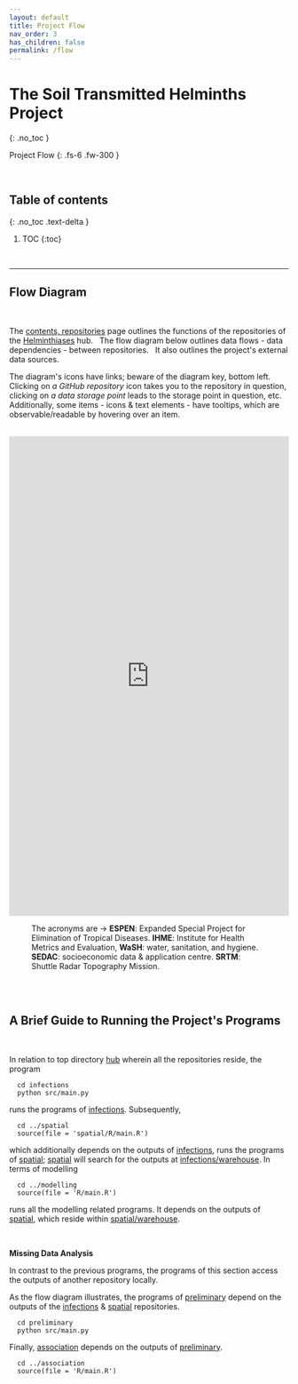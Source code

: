```yaml
---
layout: default
title: Project Flow
nav_order: 3
has_children: false
permalink: /flow
---
```


# The Soil Transmitted Helminths Project
{: .no_toc }

Project Flow
{: .fs-6 .fw-300 }

<br>

## Table of contents
{: .no_toc .text-delta }

1. TOC 
{:toc}

<br>

---

## Flow Diagram

<br>

The <a href="https://helminthiases.github.io/hub">contents, repositories</a> page outlines the functions of the repositories of
the <a href="https://github.com/helminthiases" target="_blank">Helminthiases</a> hub. &nbsp;  The flow diagram below outlines data 
flows - data dependencies - between repositories. &nbsp; It also outlines the project's external data sources.

The diagram's icons have links; beware of the diagram key, bottom left. &nbsp; Clicking on <i>a GitHub repository</i> icon takes you to 
the repository in question, clicking on <i>a data storage point</i> leads to the storage point in question, etc. &nbsp;  Additionally, 
some items - icons & text elements - have tooltips, which are observable/readable by hovering over an item.

<br>

<iframe frameborder="0" style="width:100%;height:864px;" src="https://viewer.diagrams.net/?tags=%7B%7D&highlight=FFFFFF&layers=1&nav=1&title=flow.drawio#R7V1bc9o4G%2F41zLd7AeMTp0tCSNNvNm22yU7bvekII0CNsbyynJD%2B%2BpVkyfggGwOG0C3ZnSaWZVmWnvd5D3ott%2Bzxav2OgGB5h2fQa1nGbN2yr1uWZRr2gP3iJa9xSa9rxgULgmay0qbgAf2A6kpZGqEZDDMVKcYeRUG20MW%2BD12aKQOE4JdstTn2sncNwAIWCh5c4BVLP6MZXcalA6u%2FKb%2BFaLFUdzZ7w%2FjMFLhPC4IjX97Pxz6Mz6yAakY2Hi7BDL%2FEReKx7UnLHhOMafzXaj2GHh9WNWLx2NyUnE26TKBP61ywbhP02f77Bv%2F57f3N3%2FT7y18zq233VO%2FoqxoMOGNjIw8xoUu8wD7wJpvSK%2FHAkLdrsqNNnT8wDmThd0jpq5xoEFHMipZ05cmzrMvk9Qs7MDpddfg1fe6aQ8tIjl7lUUgBoSM%2B4axg8mkF%2FNlHH6oTN8jzkstmqtrUw%2B7T4xL5cbGsZIqLCH6CY%2BxhIp7c7rEfg1%2BOA%2BAiyu%2Fa4%2F0rDrUaNRwRV2Fo9W0wsskH0%2F5z%2Fm19ZTrjL2Hb6Ss4A7KAtLKmFdfkw5%2B6iZzMdxCvIBsKVoFAD1D0nIUukBKwSOptoMD%2BkGjYCRm9uOVn4EXyXkWobIZZIN%2B%2BmoFwmSAjNeNZyBRG3hA%2FO4z81lF62chxV7LMMiXCqqz2YMo73GPEemIZivoUg0ni6zpGtokYIfKqtHTmGuoPtjQUA6jQkJjb5LF10%2F1XCMnH6XdOm5bhgSn04gYBO3yH6G00FcMQ4BBRLIFjeMh%2FekxB9tvUA%2F5TfE7BJnDaxBjB%2F9OJ%2ByH4vGyH%2BMdXRShZoKUQ8wwJRYx4%2F%2BAduef3RJhJ5vUKzWaCW1KYUXVHHlpk6gBZQOL5zMFJInHOBF2HMMbDAe%2FMar3gyqwDfkQEdhaIfksNgqgW07Uh0EuB7Cg%2F9HKd9%2BBcdINj1198kigzN0XsiKN5jn16A1bI45P8DswBBbJUMqVpJpjnDw%2FXrTKuL0G9vIDhhxFrGk99pZFTcmF1i3KhynbgE3aYwpieYkqwYhUoBvj85kHgsYkXo2v1PD62U8L%2BWvC%2FAoLZxK1WfFitHlgxjXPlT0P%2Bi8kGJHPgwgJRhU%2BQuks5fSmIJXTFy1%2BWiEI%2BY%2FyiFwaOKhTlGWwufnj%2FuIiK0etesf%2BNjmGwMR0bnZ7Nf7W6rPZYnDBFsZUrHWpLRRP5msOShvvianZe04iZK7MGubrs%2F6KQPEVTSHzIhqeDXI55Ng3vxR%2FXIEDlIrFV3POiXCrz9WQnJ6hZ8WtCsMxhVqyGRbGy%2Bx2NYNm9wxV1iRTZRSnitjgfIS4EmHDrlz1lojt%2BBkKW%2FWaKB0%2FzdFwPC%2FxYd7%2BdyLxB6Fi9HCcPHEeVbGNlq7M7L9eFj1MKn%2F%2BF7A9utxHvNabbHBdL%2B7fAtnJG2e2ZB5cD0VbKBWEQ%2B3hztOYVrwJIEHtYSDZN3m%2BKstDIEL0WhnGhcvPMg%2BFUBut6MGuOIJsHrG3kAathO1MDV%2FN4YO0WwKq1YY0rDmEYMAclLMKWmxUGXXJSxBENIm4Z43m%2BiVHevCi6PylPWaIr5%2Bek0biHn5yFdsPAbdaZht5U1FD4rPSv88LgQj%2BW5TJxmGJK8SolDoUrlDxQPrRKGP4QQiYeQus21hKHQ13EvtmxsnI0dHKt1PUSLWd7W3s7inVFUBcXiCWMIy0jIb1%2FIqxOtEOBSSZVxiBYixlRp5VcXqmGWM%2FituLyguAxUqM5SdlmcciirfhJ%2BFSopoesaspKd0rQBqXS2BAR52fdsotMrAlzWEY5XA9k4v7RYDC6wEAHA7NvnwoDZTGjkQDG5OF%2B8qHFo%2FGRTwmCYSsdsZdaGWJhzSOXI8mfY7KS%2FrzBHHgXhqGwVTgMJmtKgEuFgWkw4qYIeBv%2FZQ4BZf4At0SZHZi6%2B8PjLSf0dWwdcpebXc3mqtOqE6UapIa6GKU6H2BVq%2FdsxNRUMSadtueP9DGp2udVZ4iwGY4VLNNAHENXS0zQD9YEUMq%2FAeD2DTtnSDIlovF8TEfnOJvG7iFuTUiqDNKPzCT7CfE7vOD3DfHbs43Tore4%2FKddQ3KKAVXl4Oy2WFjS%2FFCj8%2FO%2Bf43Qz5j93Nxs92%2BycALTEHsRhSPiKvzw0s1RN4cuqwin4YT%2Fp8N5SlZyiMw58hr0VM9FHnqlOLPtbHDR7g4KKBtqFHx%2BqWgfI0%2F%2FDGbR1l%2BgbWAqY9pW7ZWlqqXUUs67AC8%2FabWB5wyywGPIOxbw9ue2vnEhnyNiwHZyC9CD3huTj0qIuEz4USa8O8wKvamxaU474Y4upHA%2BE977ySc8b16YpqVxwhqa8jIjgLlSsc0ebsyB%2BMySUp7tN%2BItWjcvLy88J2MZTTsuXrGCJfRWyKdLBELuTN3oGtrPrjCdSrui0QVStbj4xgkryTptkxkrx9FKThazVpGkjpfGUgbixMk%2FCMGFVvaEb3Uo4ALfN4VvPu5Vc73%2FOFlYJXZWcU211R3%2FxkrYr2nkeQyT3fHv%2BdXQ6zi%2BhXyxXK9N1RLNdMfxX%2FG%2Fv%2FNmVUvxvwKvJHJpREQMrfEgf26p%2FQwjWQsPhKG81xHROBxkybTr1FL%2FdnPqvw6wJv9EiGERikUkD5flAerBlUsInLFW0DzJJSyEeR9FEkC%2BWpwMAHX94FHaZ8SBL8PDItbrQ%2FqCyVOYi92WyFuvkrAveD8a3lWYI413pxG872A86EXAuObZTMw%2BECsFcW7KDC4IhBKONbmVjSt2kcTxmGOxw1cU%2BF8uJnEqgzxVs8UpwzaEm4wZPxKIddmzh0pUQO3WAoCIuuoZEASmHlRik5HMbeOxy5PWfYbK3pXZeRmzTll8CLMz8QrQDTPz2KP4HSHRls3v3c70sK79V%2FKeRveXp5PjUUivm%2FM%2F%2BpplS5Xam3GZj%2BqAlHCIWlq8Q%2FHyZF2hlKbcyAfea4i2eObb8H6YNzOwfnk0n0Y5dnOetaVDtmG%2FiXastA7XARtFIHM0JXL3sw4PxTuUXdmJxEtgb19g%2Fyawtw0d7Jtxghog9HRqSUyvNSk9lXYyJzz8ZKxAcNaJWiXOUv%2BXF4zTOUiOVhjM8xCGLHe%2F9ynzBoAEY3oxYP8gVAbROp8ke9MqCUhaT8mB6hpSPWOjppSLkImIPMPXvKgkmbBokwab7uAW8Tl2nuNFfFLiYxeXzM9GfIys4QQyto8mJsYcZXGavyHjZdxwhvDIo4nfzCyjMAZtqnkpEeouOayWOLIX0%2F%2BIWFXpHCqD0TpjqjfuCfQQI0YgHgH5zzCkaKHsEhl%2FhT4kbGpDNjt1SZ8DGXDbZCVeLWS%2F%2BVY2rHSho%2FuRsIHSPQkpDDjRY97GFPl4FSsANighX7EKqQwIe3ghDnK3YGNpfIJzYR5RnEhUImtxwzNIAfJqCs3FcTih0HQ1QtPQisnhQnNVC481JaVSMBqGcHX%2BxQXCjUJ4cBYQzgTvD8qi0La0XxDGqjZALpkUb5hJ0VO2SZKt2K%2B7d8JRI%2FEJTx4IY007e4L4hPsvXUC8IxmrDFeVYz20zwLEGSP3IBhrW9oTyMYFyOcKZGeYzWuzHF0q8ZtntlnFzLb0jjX1X4dLtsk8NDU92SWs0dR0SzP5%2B2SmV726vh1GyWjXhpE5MHMvVlpDjXmqe6m9wZR0GZ%2Bt4j0YBtDnW1IFHu%2BCXO7GbqjOtUGA2rLg65er4OP3O%2Bfu2n398HjXrrcsnnGwJusAiPm3jIcAurFTd0%2Bw7HzsY8WO1yTm23Ti2ge48FhFcfkjwYH0Aa9RCGOa3k6%2BZrUpfNlO78Tb6TW%2BQc5e2%2BkdjwmsfJ6NqdsarbGd9Q5QKTV2xb0ogp0VQT%2BrBuyuzrszzZ5u%2Fo%2F3QprV0Pvul8mummxHjepRprr8bfTMZkVuMmib3Yhs1xX7lRU2KHrBxJu5TPF2MFm0yjYrykdaP%2FOrhMaGzyU57XcgEIHdK9sIhVKpdMayvVDppkmxZcqU08P8MPvn3ND5HPcPPYrm7OW3FXVsZrIccV%2FRXVYqJMLZYPgZ2CiJ4rHwtpx9vtwmB68ocoeIK4lXRNL5UyXCGr%2BV5%2BtkuInOHz4M9ziIVNq4cQ39kC8i6GgkLH2kKkqRo9SJ3Bl4RmEHzqJNKQ%2FvMNuRVzyQUU74wu2FURpgFL5dlyZf4NdllPe3d5OfnUo%2Bg4fbfFbd3sThejiaddByBTsvIFwymFLsS%2FrgMZHp0631xaI3f97B73frGrHhXN5dSBFlpnAS%2B7iFwGMwtIw7Bi3Ewy4G8IVxxW311GrgFiaqfhXvwkRnx0SGfWrbpqav2CtuT0R4mgT0dw83l9zh8E81Hbof9ea7Ta3UV5tSH3Eq%2B27TMfex3nd76rq4VTO7%2FWNPXRkv2P6xJxVGOvrHnsr06MPkejSu5vQQzoDbcREMkd9h6jFaTRGQnC7tQVbqqZf%2FbxbBS%2FvZiQPjEc9erpmUkaF62S%2FjtwfsIgxdzHOaeBrd5k2fJLF6tPlMDFcAYxHb4MlLIhGJ1%2F4wehi1NJnXE0CE9vg4ZcPzHKdzP7yGFK42d4r1yfvMGxGqTmlSNjckOPTrvdzQrd664%2FIZhe0aqfHA%2BK6ssEPcy8ht76h2tGv%2BawoHqDH7omTOW8moj2bVUDLDt1Yynx7vdBy%2FjCj1uDH%2FCcxEOvYjDuK30HhvxNvLgm5%2F4w38Xq2lIA6DEHcW4dzt%2BCAEnQV%2B5t2LGxH7LMW3axN%2BszZNbtVeqRsdFs7Y8t7ChcX%2F0yzuaPZKfXsWL37T6c1p%2FSzpGa4RTX2Hlh0ln6Flf28UDT%2FY%2BSO0hb3I81hNUH3Il2gPVCcqJXG7OnHqqhMpKUbHSJSVWtaXbs%2B%2Bn9R51V6A5%2FMQHvqxm5Jx7Bbk5mLsbJUmMyVLG8mqIU2JVsp9gIpdkFJyO%2BWi1JcElUfSoCQ0%2FqnmkmfsVbL7z%2FdpsvOxtm2n6anOUVrJ9tt2v58PXzb3Ya%2BSQelfULQ3jZ2Ioup%2B%2FbxxNJ4ai8PTY%2FE%2FpYqbx55ZO%2B6gTMpzUY%2F9Hb2hI6NrA6ivGTy9Abre8BOgR%2FBkaq%2B%2BqMDruQB0YFTi8bRB1yw8zd3hqZvt8wZuzsk%2BCZ3ugNbGlf6BaD2ndeiDyfSC1majRCdDKzskGNO04cnD%2Bnf8RWpW%2BC8%3D"></iframe>

<figure>
<figcaption>The acronyms are &rarr; <b>ESPEN</b>: Expanded Special Project for Elimination of Tropical 
Diseases. <b>IHME</b>: Institute for Health Metrics and Evaluation, <b>WaSH</b>: water, sanitation, and hygiene. <b>SEDAC</b>: socioeconomic 
data & application centre.  <b>SRTM</b>: Shuttle Radar Topography Mission.</figcaption>
</figure>


<br>
<br>

## A Brief Guide to Running the Project's Programs

<br>

In relation to top directory <a href="https://www.github.com/helminthiases">hub</a> wherein all the repositories reside, the program

````shell
  cd infections
  python src/main.py
````

runs the programs of <a href="https://www.github.com/helminthiases/infections">infections</a>.  Subsequently, 

````shell
  cd ../spatial
  source(file = 'spatial/R/main.R')
````

which additionally depends on the outputs of <a href="https://www.github.com/helminthiases/infections">infections</a>, runs the programs 
of <a href="https://www.github.com/helminthiases/spatial">spatial</a>; <a href="https://www.github.com/helminthiases/spatial">spatial</a> 
will search for the outputs at <a href="https://www.github.com/helminthiases/infections/warehouse">infections/warehouse</a>.  In terms of modelling

````shell
  cd ../modelling
  source(file = 'R/main.R')
````

runs all the modelling related programs.  It depends on the outputs of <a href="https://www.github.com/helminthiases/spatial">spatial</a>, 
which reside within <a href="https://www.github.com/helminthiases/spatial/warehouse">spatial/warehouse</a>.

<br>

**Missing Data Analysis**

In contrast to the previous programs, the programs of this section access the outputs of another 
repository locally.

As the flow diagram illustrates, the programs of <a href="https://www.github.com/helminthiases/preliminary">preliminary</a> depend on the
outputs of the <a href="https://www.github.com/helminthiases/infections">infections</a> & <a href="https://www.github.com/helminthiases/spatial">spatial</a> repositories.

````shell
  cd preliminary
  python src/main.py
````

Finally, <a href="https://www.github.com/helminthiases/association">association</a> depends on the outputs of 
<a href="https://www.github.com/helminthiases/preliminary">preliminary</a>.

````shell
  cd ../association
  source(file = 'R/main.R')
````

<br>
<br>
<br>
<br>

<br>
<br>
<br>
<br>
